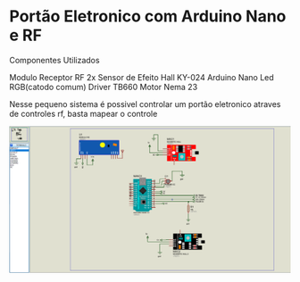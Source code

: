 # Portão Eletronico com Arduino Nano e RF


Componentes Utilizados

Modulo Receptor RF
2x Sensor de Efeito Hall KY-024
Arduino Nano
Led RGB(catodo comum)
Driver TB660
Motor Nema 23


Nesse pequeno sistema é possivel controlar um portão eletronico atraves de controles rf, basta mapear o controle


<p align="center">
  <img src=https://raw.githubusercontent.com/pkaislan123/PortaoEletronicoCom-Arduino-RF/main/image.png title="hover text">
</p>
